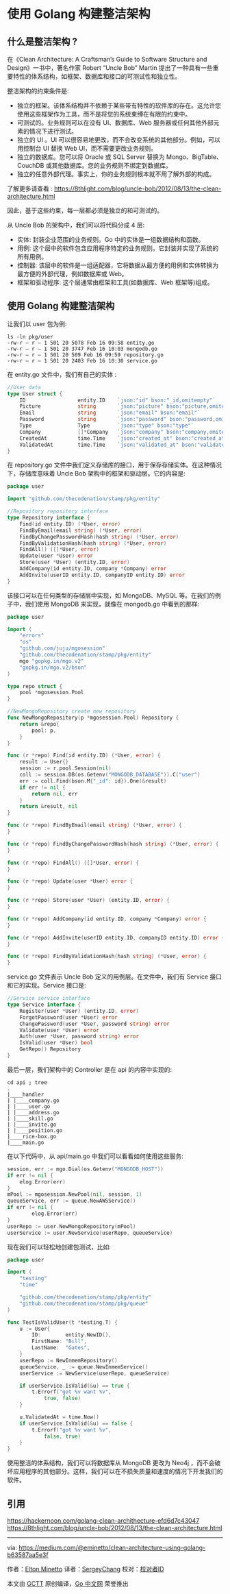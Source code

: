 # 使用 Golang 构建整洁架构

## 什么是整洁架构 ?

在《Clean Architecture: A Craftsman’s Guide to Software Structure and Design》一书中，著名作家 Robert “Uncle Bob” Martin 提出了一种具有一些重要特性的体系结构，如框架、数据库和接口的可测试性和独立性。

整洁架构的约束条件是:
* 独立的框架。该体系结构并不依赖于某些带有特性的软件库的存在。这允许您使用这些框架作为工具，而不是将您的系统束缚在有限的约束中。
* 可测试的。业务规则可以在没有 UI、数据库、Web 服务器或任何其他外部元素的情况下进行测试。
* 独立的 UI 。UI 可以很容易地更改，而不会改变系统的其他部分。例如，可以用控制台 UI 替换 Web UI，而不需要更改业务规则。
* 独立的数据库。您可以将 Oracle 或 SQL Server 替换为 Mongo、BigTable、CouchDB 或其他数据库。您的业务规则不绑定到数据库。
* 独立的任意外部代理。事实上，你的业务规则根本就不用了解外部的构成。

了解更多请查看 : https://8thlight.com/blog/uncle-bob/2012/08/13/the-clean-architecture.html

因此，基于这些约束，每一层都必须是独立的和可测试的。

从 Uncle Bob 的架构中，我们可以将代码分成 4 层:
* 实体: 封装企业范围的业务规则。Go 中的实体是一组数据结构和函数。
* 用例: 这个层中的软件包含应用程序特定的业务规则。它封装并实现了系统的所有用例。
* 控制器: 该层中的软件是一组适配器，它将数据从最方便的用例和实体转换为最方便的外部代理，例如数据库或 Web。
* 框架和驱动程序: 这个层通常由框架和工具(如数据库、Web 框架等)组成。

## 使用 Golang 构建整洁架构

让我们以 user 包为例:

```
ls -ln pkg/user
-rw-r — r — 1 501 20 5078 Feb 16 09:58 entity.go
-rw-r — r — 1 501 20 3747 Feb 16 10:03 mongodb.go
-rw-r — r — 1 501 20 509 Feb 16 09:59 repository.go
-rw-r — r — 1 501 20 2403 Feb 16 10:30 service.go
```

在 entity.go 文件中，我们有自己的实体 :

```go
//User data
type User struct {
	ID                 entity.ID    `json:"id" bson:"_id,omitempty"`
	Picture            string       `json:"picture" bson:"picture,omitempty"`
	Email              string       `json:"email" bson:"email"`
	Password           string       `json:"password" bson:"password,omitempty"`
	Type               Type         `json:"type" bson:"type"`
	Company            []*Company   `json:"company" bson:"company,omitempty"`
	CreatedAt          time.Time    `json:"created_at" bson:"created_at"`
	ValidatedAt        time.Time    `json:"validated_at" bson:"validated_at,omitempty"`
}
```

在 repository.go 文件中我们定义存储库的接口，用于保存存储实体。在这种情况下，存储库意味着 Uncle Bob 架构中的框架和驱动层。它的内容是:

```go
package user

import "github.com/thecodenation/stamp/pkg/entity"

//Repository repository interface
type Repository interface {
	Find(id entity.ID) (*User, error)
	FindByEmail(email string) (*User, error)
	FindByChangePasswordHash(hash string) (*User, error)
	FindByValidationHash(hash string) (*User, error)
	FindAll() ([]*User, error)
	Update(user *User) error
	Store(user *User) (entity.ID, error)
	AddCompany(id entity.ID, company *Company) error
	AddInvite(userID entity.ID, companyID entity.ID) error
}
```

该接口可以在任何类型的存储层中实现，如 MongoDB、MySQL 等。在我们的例子中，我们使用 MongoDB 来实现，就像在 mongodb.go 中看到的那样:

```go
package user

import (
	"errors"
	"os"
	"github.com/juju/mgosession"
	"github.com/thecodenation/stamp/pkg/entity"
	mgo "gopkg.in/mgo.v2"
	"gopkg.in/mgo.v2/bson"
)

type repo struct {
	pool *mgosession.Pool
}

//NewMongoRepository create new repository
func NewMongoRepository(p *mgosession.Pool) Repository {
	return &repo{
		pool: p,
	}
}

func (r *repo) Find(id entity.ID) (*User, error) {
	result := User{}
	session := r.pool.Session(nil)
	coll := session.DB(os.Getenv("MONGODB_DATABASE")).C("user")
	err := coll.Find(bson.M{"_id": id}).One(&result)
	if err != nil {
		return nil, err
	}
	return &result, nil
}

func (r *repo) FindByEmail(email string) (*User, error) {
}

func (r *repo) FindByChangePasswordHash(hash string) (*User, error) {
}

func (r *repo) FindAll() ([]*User, error) {
}

func (r *repo) Update(user *User) error {
}

func (r *repo) Store(user *User) (entity.ID, error) {
}

func (r *repo) AddCompany(id entity.ID, company *Company) error {
}

func (r *repo) AddInvite(userID entity.ID, companyID entity.ID) error {
}

func (r *repo) FindByValidationHash(hash string) (*User, error) {
}
```

service.go 文件表示 Uncle Bob 定义的用例层。在文件中，我们有 Service 接口和它的实现。Service 接口是:

```go
//Service service interface
type Service interface {
	Register(user *User) (entity.ID, error)
	ForgotPassword(user *User) error
	ChangePassword(user *User, password string) error
	Validate(user *User) error
	Auth(user *User, password string) error
	IsValid(user *User) bool
	GetRepo() Repository
}
```

最后一层，我们架构中的 Controller 是在 api 的内容中实现的:

```
cd api ; tree
.
|____handler
| |____company.go
| |____user.go
| |____address.go
| |____skill.go
| |____invite.go
| |____position.go
|____rice-box.go
|____main.go
```
在以下代码中，从 api/main.go 中我们可以看看如何使用这些服务:

```go
session, err := mgo.Dial(os.Getenv("MONGODB_HOST"))
if err != nil {
	elog.Error(err)
}
mPool := mgosession.NewPool(nil, session, 1)
queueService, err := queue.NewAWSService()
if err != nil {
		elog.Error(err)
}
userRepo := user.NewMongoRepository(mPool)
userService := user.NewService(userRepo, queueService)	
```

现在我们可以轻松地创建包测试，比如:

```go
package user

import (
	"testing"
	"time"

	"github.com/thecodenation/stamp/pkg/entity"
	"github.com/thecodenation/stamp/pkg/queue"
)

func TestIsValidUser(t *testing.T) {
	u := User{
		ID:        entity.NewID(),
		FirstName: "Bill",
		LastName:  "Gates",
	}
	userRepo := NewInmemRepository()
	queueService, _ := queue.NewInmemService()
	userService := NewService(userRepo, queueService)

	if userService.IsValid(&u) == true {
		t.Errorf("got %v want %v",
			true, false)
	}

	u.ValidatedAt = time.Now()
	if userService.IsValid(&u) == false {
		t.Errorf("got %v want %v",
			false, true)
	}
}
```

使用整洁的体系结构，我们可以将数据库从 MongoDB 更改为 Neo4j ，而不会破坏应用程序的其他部分。这样，我们可以在不损失质量和速度的情况下开发我们的软件。

## 引用

https://hackernoon.com/golang-clean-archithecture-efd6d7c43047
https://8thlight.com/blog/uncle-bob/2012/08/13/the-clean-architecture.html

----------------

via: https://medium.com/@eminetto/clean-architecture-using-golang-b63587aa5e3f

作者：[Elton Minetto](https://medium.com/@eminetto)
译者：[SergeyChang](https://github.com/SergeyChang)
校对：[校对者ID](https://github.com/校对者ID)

本文由 [GCTT](https://github.com/studygolang/GCTT) 原创编译，[Go 中文网](https://studygolang.com/) 荣誉推出
